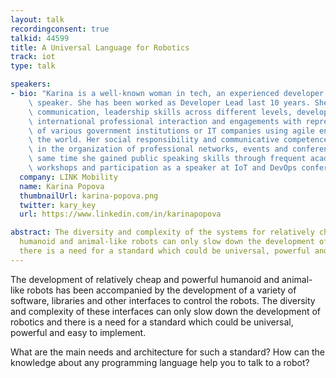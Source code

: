 ```yaml
---
layout: talk
recordingconsent: true
talkid: 44599
title: A Universal Language for Robotics
track: iot
type: talk

speakers:
- bio: "Karina is a well-known woman in tech, an experienced developer and an international\
    \ speaker. She has been worked as Developer Lead last 10 years. She has confident\
    \ communication, leadership skills across different levels, developed through\
    \ international professional interaction and engagements with representatives\
    \ of various government institutions or IT companies using agile environment across\
    \ the world. Her social responsibility and communicative competence are demonstrated\
    \ in the organization of professional networks, events and conferences. At the\
    \ same time she gained public speaking skills through frequent academic presentations,\
    \ workshops and participation as a speaker at IoT and DevOps conferences.\_"
  company: LINK Mobility
  name: Karina Popova
  thumbnailUrl: karina-popova.png
  twitter: kary_key
  url: https://www.linkedin.com/in/karinapopova

abstract: The diversity and complexity of the systems for relatively cheap and powerful
  humanoid and animal-like robots can only slow down the development of robotics and
  there is a need for a standard which could be universal, powerful and easy to implement.
---
```

The development of relatively cheap and powerful humanoid and animal-like robots has been accompanied by the development of a variety of software, libraries and other interfaces to control the robots. The diversity and complexity of these interfaces can only slow down the development of robotics and there is a need for a standard which could be universal, powerful and easy to implement. 

What are the main needs and architecture for such a standard? How can the knowledge about any programming language help you to talk to a robot?
